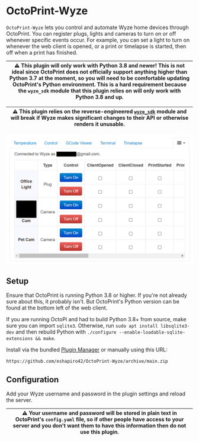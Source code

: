 # OctoPrint-Wyze

`OctoPrint-Wyze` lets you control and automate Wyze home devices through OctoPrint. You can register plugs, lights and cameras to turn on or off whenever specific events occur. For example, you can set a light to turn on whenever the web client is opened, or a print or timelapse is started, then off when a print has finished.

| :warning: This plugin will only work with Python 3.8 and newer! This is not ideal since OctoPrint does not officially support anything higher than Python 3.7 at the moment, so you will need to be comfortable updating OctoPrint's Python environment. This is a hard requirement because the `wyze_sdk` module that this plugin relies on will only work with Python 3.8 and up. |
| --- |

| :warning: This plugin relies on the reverse-engineered [`wyze_sdk`](https://github.com/shauntarves/wyze-sdk/) module and will break if Wyze makes significant changes to their API or otherwise renders it unusable. |
| --- |

![OctoPrint-Wyze Screenshot](/OctoPrint-Wyze.png)

## Setup

Ensure that OctoPrint is running Python 3.8 or higher. If you're not already sure about this, it probably isn't. But OctoPrint's Python version can be found at the bottom left of the web client.

If you are running OctoPi and had to build Python 3.8+ from source, make sure you can import `sqlite3`. Otherwise, run `sudo apt install libsqlite3-dev` and then rebuild Python with `./configure --enable-loadable-sqlite-extensions && make`.

Install via the bundled [Plugin Manager](https://docs.octoprint.org/en/master/bundledplugins/pluginmanager.html)
or manually using this URL:

    https://github.com/eshapiro42/OctoPrint-Wyze/archive/main.zip

## Configuration

Add your Wyze username and password in the plugin settings and reload the server. 

| :warning: Your username and password will be stored in plain text in OctoPrint's `config.yaml` file, so if other people have access to your server and you don't want them to have this information then do not use this plugin. |
| --- |
